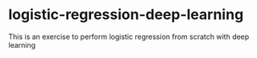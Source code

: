 # logistic-regression-deep-learning

This is an exercise to perform logistic regression from scratch with deep learning
